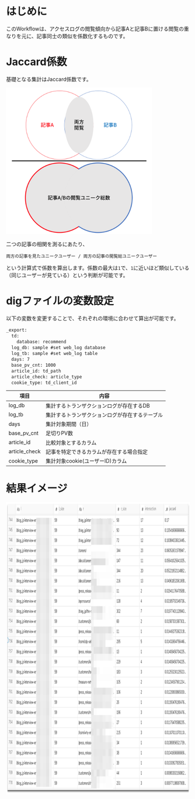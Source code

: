 # はじめに
  
このWorkflowは、アクセスログの閲覧傾向から記事Aと記事Bに置ける閲覧の重なりを元に、記事同士の類似を係数化するものです。
  
# Jaccard係数
  
基礎となる集計はJaccard係数です。
  
<img src="https://github.com/tsukaharakazuki/image/blob/master/jaccard_1.png"
 alt="Jaccard" title="Jaccard" width="400" height="400" />
  
二つの記事の相関を測るにあたり、
  
`両方の記事を見たユニークユーザー / 両方の記事の閲覧総ユニークユーザー`
  
という計算式で係数を算出します。係数の最大は`1`で、`1`に近いほど類似している（同じユーザーが見ている）という判断が可能です。
　　
# digファイルの変数設定
  
以下の変数を変更することで、それぞれの環境に合わせて算出が可能です。
  
```
_export:
  td:
    database: recommend
  log_db: sample #set web_log database
  log_tb: sample #set web_log table
  days: 7
  base_pv_cnt: 1000
  article_id: td_path
  article_check: article_type
  cookie_type: td_client_id
```
  
|項目           |内容                               |
|--------------|-----------------------------------|
|log_db        |集計するトランザクションログが存在するDB    |
|log_tb        |集計するトランザクションログが存在するテーブル|
|days          |集計対象期間（日）                     |
|base_pv_cnt   |足切りPV数                          |
|article_id    |比較対象とするカラム                   |
|article_check |記事を特定できるカラムが存在する場合指定   |
|cookie_type   |集計対象cookie(ユーザーID)カラム       |

# 結果イメージ
  
<img src="https://github.com/tsukaharakazuki/image/blob/master/jaccard_2.png"
 alt="Jaccard2" title="Jaccard" width="800" height="800" />
